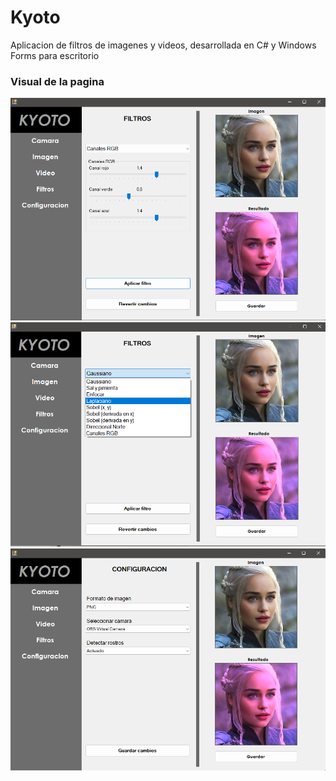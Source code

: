 # Kyoto

Aplicacion de filtros de imagenes y videos, desarrollada en C# y Windows Forms para escritorio

### Visual de la pagina
![](https://github.com/EliseoEstrada/Kyoto/blob/master/Kyoto/resources/kyoto1.png)
![](https://github.com/EliseoEstrada/Kyoto/blob/master/Kyoto/resources/kyoto2.png)
![](https://github.com/EliseoEstrada/Kyoto/blob/master/Kyoto/resources/kyoto3.png)
